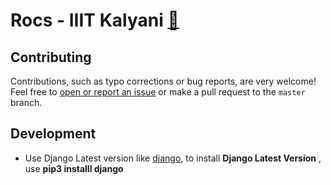 # Rocs - IIIT Kalyani [:eyes:](http://rocsiiitkalyani.herokuapp.com/)

Contributing
------------
Contributions, such as typo corrections or bug reports, are very welcome! Feel free to [open or report an issue](https://github.com/Kunal614/Resources/issues) or make a pull request to the `master` branch.

Development
------------
- Use Django Latest version  like [django](https://github.com/django/django), to install **Django Latest Version** , use **pip3 installl django**
